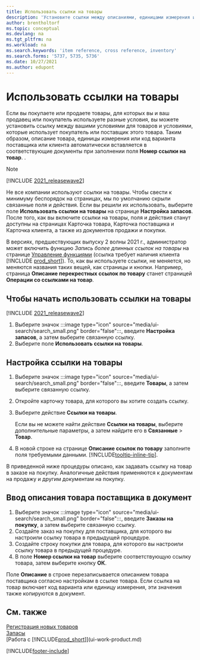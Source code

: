 ```yaml
---
title: Использовать ссылки на товары
description: 'Установите ссылки между описаниями, единицами измерения и вариантами, которые вы и ваш поставщик или клиент используете для товара.'
author: brentholtorf
ms.topic: conceptual
ms.devlang: na
ms.tgt_pltfrm: na
ms.workload: na
ms.search.keywords: 'item reference, cross reference, inventory'
ms.search.forms: '5737, 5735, 5736'
ms.date: 10/27/2021
ms.author: edupont
---
```

# <a name="use-item-references" />Использовать ссылки на товары

Если вы покупаете или продаете товары, для которых вы и ваш продавец или покупатель используете разные условия, вы можете установить ссылку между вашими условиями для товаров и условиями, которые использует покупатель или поставщик этого товара. Таким образом, описание товара, единицы измерения или код варианта поставщика или клиента автоматически вставляется в соответствующие документы при заполнении поля **Номер ссылки на товар**. .  

> [!NOTE]
> [!INCLUDE [2021_releasewave2](includes/2021_releasewave2.md)]
>
> Не все компании используют ссылки на товары. Чтобы свести к минимуму беспорядок на страницах, мы по умолчанию скрыли связанные поля и действия. Если вы решили их использовать, выберите поле **Использовать ссылки на товары** на странице **Настройка запасов**. После того, как вы включите ссылки на товары, поля и действия станут доступны на страницах Карточка товара, Карточка поставщика и Карточка клиента, а также из документов продажи и покупки.
>
> В версиях, предшествующих выпуску 2 волны 2021 г., администратор может включить функцию *Запись более длинных ссылок на товары* на странице [Управление функциями](https://businesscentral.dynamics.com/?page=2610) (ссылка требует наличия клиента [!INCLUDE [prod_short](includes/prod_short.md)]). То, как вы используете ссылки, не меняется, но меняются названия таких вещей, как страницы и кнопки. Например, страница **Описание перекрестных ссылок по товару** станет страницей **Операции со ссылками на товар**.

## <a name="to-start-using-item-references" />Чтобы начать использовать ссылки на товары

[!INCLUDE [2021_releasewave2](includes/2021_releasewave2.md)]

1. Выберите значок :::image type="icon" source="media/ui-search/search_small.png" border="false":::, введите **Настройка запасов**, а затем выберите связанную ссылку.
2. Выберите поле **Использовать ссылки на товары**.

## <a name="to-set-up-an-item-reference" />Настройка ссылки на товары

1. Выберите значок :::image type="icon" source="media/ui-search/search_small.png" border="false":::, введите **Товары**, а затем выберите связанную ссылку.
2. Откройте карточку товара, для которого вы хотите создать ссылку.
3. Выберите действие **Ссылки на товары**.

     Если вы не можете найти действие **Ссылки на товары**, выберите дополнительные параметры, а затем найдите его в **Связанные** > **Товар**.
  
4. В новой строке на странице **Описание ссылок по товару** заполните поля требуемыми данными. [!INCLUDE[tooltip-inline-tip](includes/tooltip-inline-tip_md.md)].

В приведенной ниже процедуры описано, как задавать ссылку на товар в заказе на покупку. Аналогичные действия применяются к документам на продажу и другим документам на покупку.  

## <a name="to-enter-a-vendors-item-description-on-a-document" />Ввод описания товара поставщика в документ

1. Выберите значок :::image type="icon" source="media/ui-search/search_small.png" border="false":::, введите **Заказы на покупку**, а затем выберите связанную ссылку.
2. Создайте заказ на покупку для поставщика, для которого вы настроили ссылку товара в предыдущей процедуре.
3. Создайте строку покупки для товара, для которого вы настроили ссылку товара в предыдущей процедуре.
4. В поле **Номер ссылки на товар** выберите соответствующую ссылку товара, затем выберите кнопку **ОК**.

Поле **Описание** в строке перезаписывается описанием товара поставщика согласно настройкам в ссылке товара. Если ссылка на товар включает код варианта или единицу измерения, эти значения также копируются в документ.  

## <a name="see-also" />См. также

[Регистрация новых товаров](inventory-how-register-new-items.md)  
[Запасы](inventory-manage-inventory.md)  
[Работа с [!INCLUDE[prod_short](includes/prod_short.md)]](ui-work-product.md)


[!INCLUDE[footer-include](includes/footer-banner.md)]
